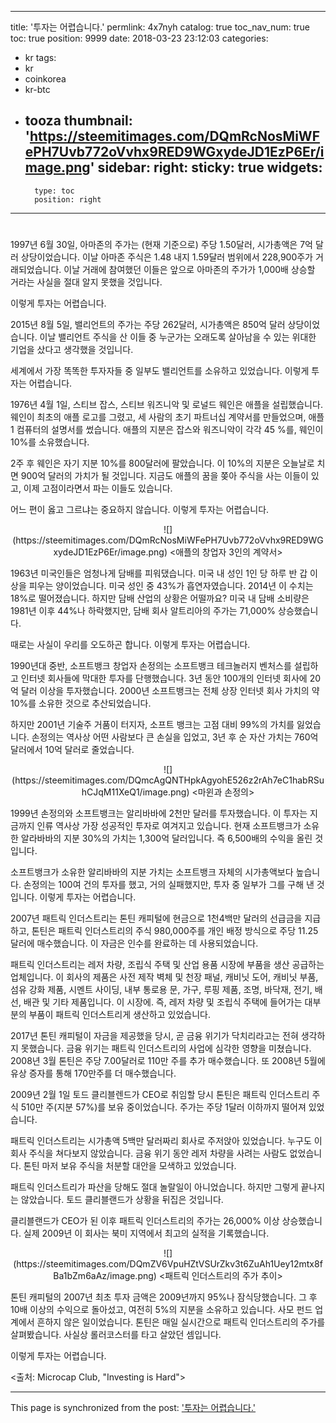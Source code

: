 
---
title: '투자는 어렵습니다.'
permlink: 4x7nyh
catalog: true
toc_nav_num: true
toc: true
position: 9999
date: 2018-03-23 23:12:03
categories:
- kr
tags:
- kr
- coinkorea
- kr-btc
- tooza
thumbnail: 'https://steemitimages.com/DQmRcNosMiWFePH7Uvb772oVvhx9RED9WGxydeJD1EzP6Er/image.png'
sidebar:
    right:
        sticky: true
widgets:
    -
        type: toc
        position: right
---


#

1997년 6월 30일, 아마존의 주가는 (현재 기준으로) 주당 1.50달러, 시가총액은 7억 달러 상당이었습니다.  이날 아마존 주식은 1.48 내지 1.59달러 범위에서 228,900주가 거래되었습니다.  이날 거래에 참여했던 이들은 앞으로 아마존의 주가가 1,000배 상승할 거라는 사실을 절대 알지 못했을 것입니다. 

이렇게 투자는 어렵습니다. 

2015년 8월 5일, 밸리언트의 주가는 주당 262달러, 시가총액은 850억 달러 상당이었습니다.  이날 밸리언트 주식을 산 이들 중 누군가는 오래도록 살아남을 수 있는 위대한 기업을 샀다고 생각했을 것입니다.

세계에서 가장 똑똑한 투자자들 중 일부도 밸리언트를 소유하고 있었습니다.  이렇게 투자는 어렵습니다. 

1976년 4월 1일, 스티브 잡스, 스티브 워즈니악 및 로널드 웨인은 애플을 설립했습니다.  웨인이 최초의 애플 로고를 그렸고, 세 사람의 초기 파트너십 계약서를 만들었으며,  애플 1 컴퓨터의 설명서를 썼습니다.  애플의 지분은 잡스와 워즈니악이 각각 45 %를, 웨인이 10%를 소유했습니다.  

2주 후 웨인은 자기 지분 10%를 800달러에 팔았습니다.  이 10%의 지분은 오늘날로 치면 900억 달러의 가치가 될 것입니다. 지금도 애플의 꿈을 쫒아 주식을 사는 이들이 있고, 이제 고점이라면서 파는 이들도 있습니다.

어느 편이 옳고 그르냐는 중요하지 않습니다.  이렇게 투자는 어렵습니다.

<center>
![](https://steemitimages.com/DQmRcNosMiWFePH7Uvb772oVvhx9RED9WGxydeJD1EzP6Er/image.png)
<애플의 창업자 3인의 계약서>
</center>

1963년 미국인들은 엄청나게 담배를 피워댔습니다.  미국 내 성인 1인 당 하루 반 갑 이상을 피우는 양이었습니다.  미국 성인 중 43%가 흡연자였습니다.  2014년 이 수치는 18%로 떨어졌습니다.  하지만 담배 산업의 상황은 어떨까요?  미국 내 담배 소비량은 1981년 이후 44%나 하락했지만, 담배 회사 알트리아의 주가는 71,000% 상승했습니다. 

때로는 사실이 우리를 오도하곤 합니다.  이렇게 투자는 어렵습니다.

1990년대 중반, 소프트뱅크 창업자 손정의는 소프트뱅크 테크놀러지 벤처스를 설립하고 인터넷 회사들에 막대한 투자를 단행했습니다.  3년 동안 100개의 인터넷 회사에 20억 달러 이상을 투자했습니다.  2000년 소프트뱅크는 전체 상장 인터넷 회사 가치의 약 10%를 소유한 것으로 추산되었습니다.

하지만 2001년 기술주 거품이 터지자, 소프트 뱅크는 고점 대비 99%의 가치를 잃었습니다.  손정의는 역사상 어떤 사람보다 큰 손실을 입었고, 3년 후 순 자산 가치는 760억 달러에서 10억 달러로 줄었습니다.

<center>
![](https://steemitimages.com/DQmcAgQNTHpkAgyohE526z2rAh7eC1habRSuhCJqM11XeQ1/image.png)
<마윈과 손정의>
</center>

1999년 손정의와 소프트뱅크는 알리바바에 2천만 달러를 투자했습니다.  이 투자는  지금까지 인류 역사상 가장 성공적인 투자로 여겨지고 있습니다.  현재 소프트뱅크가 소유한 알라바바의 지분 30%의 가치는 1,300억 달러입니다.  즉 6,500배의 수익을 올린 것입니다. 

소프트뱅크가 소유한 알리바바의 지분 가치는 소프트뱅크 자체의 시가총액보다 높습니다.  손정의는 100여 건의 투자를 했고, 거의 실패했지만,  투자 중 일부가 그를 구해 낸 것입니다.  이렇게 투자는 어렵습니다.

2007년 패트릭 인더스트리는 톤틴 캐피털에 현금으로 1천4백만 달러의 선급금을 지급하고, 톤틴은 패트릭 인더스트리의 주식 980,000주를 개인 배정 방식으로 주당 11.25달러에 매수했습니다.  이 자금은 인수를 완료하는 데 사용되었습니다.

패트릭 인더스트리는 레저 차량, 조립식 주택 및 산업 용품 시장에 부품을 생산 공급하는 업체입니다.  이 회사의 제품은 사전 제작 벽체 및 천장 패널, 캐비닛 도어, 캐비닛 부품, 섬유 강화 제품, 시멘트 사이딩, 내부 통로용 문, 가구, 루핑 제품, 조명, 바닥재, 전기, 배선, 배관 및 기타 제품입니다.  이 시장에. 즉, 레저 차량 및 조립식 주택에 들어가는 대부분의 부품이 패트릭 인더스트리게 생산하고 있었습니다. 

2017년 톤틴 캐피털이 자금을 제공했을 당시, 곧 금융 위기가 닥치리라고는 전혀 생각하지 못했습니다.  금융 위기는 패트릭 인더스트리의 사업에 심각한 영향을 미쳤습니다.  2008년 3월 톤틴은 주당 7.00달러로 110만 주를 추가 매수했습니다.  또 2008년 5월에 유상 증자를 통해 170만주를 더 매수했습니다.

2009년 2월 1일 토드 클리블렌드가 CEO로 취임할 당시 톤틴은 패트릭 인더스트리 주식 510만 주(지분 57%)를 보유 중이었습니다. 주가는 주당 1달러 이하까지 떨어져 있었습니다. 

패트릭 인더스트리는 시가총액 5백만 달러짜리 회사로 주저앉아 있었습니다.  누구도 이 회사 주식을 쳐다보지 않았습니다.  금융 위기 동안 레저 차량을 사려는 사람도 없었습니다.  톤틴 마저 보유 주식을 처분할 대안을 모색하고 있었습니다. 

패트릭 인더스트리가 파산을 당해도 절대 놀랄일이 아니었습니다. 하지만 그렇게 끝나지는 않았습니다.  토드 클리블랜드가 상황을 뒤집은 것입니다.

클리블랜드가 CEO가 된 이후 패트릭 인더스트리의 주가는 26,000% 이상 상승했습니다.   실제 2009년 이 회사는 북미 지역에서 최고의 실적을 기록했습니다.

<center>
![](https://steemitimages.com/DQmZV6VpuHZtVSUrZkv3t6ZuAh1Uey12mtx8fBa1bZm6aAz/image.png)
<패트릭 인더스트리의 주가 추이>
</center>

톤틴 캐피털의 2007년 최초 투자 금액은 2009년까지 95%나 잠식당했습니다.  그 후 10배 이상의 수익으로 돌아섰고, 여전히 5%의 지분을 소유하고 있습니다.  사모 펀드 업계에서 흔하지 않은 일이었습니다.  톤틴은 매일 실시간으로 패트릭 인더스트리의 주가를 살펴봤습니다.  사실상 롤러코스터를 타고 살았던 셈입니다. 

이렇게 투자는 어렵습니다.

<출처: Microcap Club, "Investing is Hard">

- - -

This page is synchronized from the post: ['투자는 어렵습니다.'](https://steemit.com/@pius.pius/4x7nyh)
